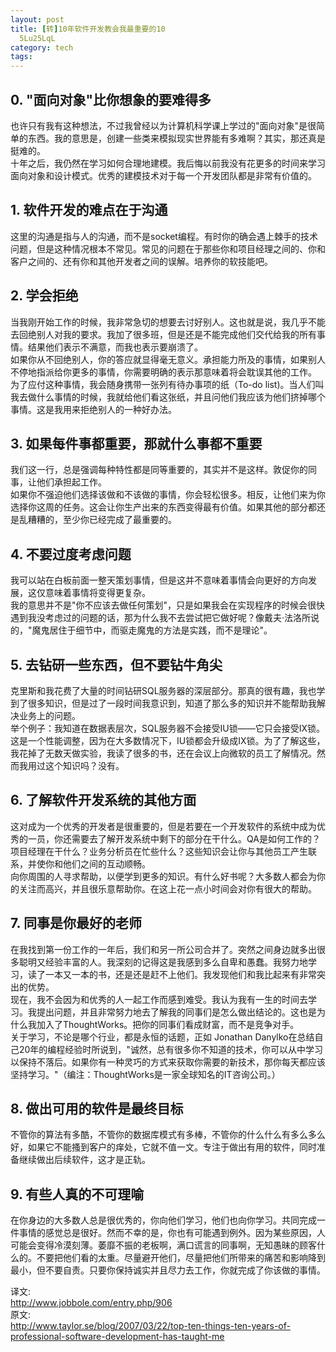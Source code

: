 ```yaml
--- 
layout: post
title: [转]10年软件开发教会我最重要的10
  5Lu25LqL
category: tech
tags:
---
```

## 0. "面向对象"比你想象的要难得多
也许只有我有这种想法，不过我曾经以为计算机科学课上学过的"面向对象"是很简单的东西。我的意思是，创建一些类来模拟现实世界能有多难啊？其实，那还真是挺难的。  
十年之后，我仍然在学习如何合理地建模。我后悔以前我没有花更多的时间来学习面向对象和设计模式。优秀的建模技术对于每一个开发团队都是非常有价值的。  

## 1. 软件开发的难点在于沟通
这里的沟通是指与人的沟通，而不是socket编程。有时你的确会遇上棘手的技术问题，但是这种情况根本不常见。常见的问题在于那些你和项目经理之间的、你和客户之间的、还有你和其他开发者之间的误解。培养你的软技能吧。

## 2. 学会拒绝
当我刚开始工作的时候，我非常急切的想要去讨好别人。这也就是说，我几乎不能去回绝别人对我的要求。我加了很多班，但是还是不能完成他们交代给我的所有事情。结果他们表示不满意，而我也表示要崩溃了。  
如果你从不回绝别人，你的答应就显得毫无意义。承担能力所及的事情，如果别人不停地指派给你更多的事情，你需要明确的表示那意味着将会耽误其他的工作。  
为了应付这种事情，我会随身携带一张列有待办事项的纸（To-do list)。当人们叫我去做什么事情的时候，我就给他们看这张纸，并且问他们我应该为他们挤掉哪个事情。这是我用来拒绝别人的一种好办法。

## 3. 如果每件事都重要，那就什么事都不重要
我们这一行，总是强调每种特性都是同等重要的，其实并不是这样。敦促你的同事，让他们承担起工作。  
如果你不强迫他们选择该做和不该做的事情，你会轻松很多。相反，让他们来为你选择你这周的任务。这会让你生产出来的东西变得最有价值。如果其他的部分都还是乱糟糟的，至少你已经完成了最重要的。

## 4. 不要过度考虑问题
我可以站在白板前面一整天策划事情，但是这并不意味着事情会向更好的方向发展，这仅意味着事情将变得更复杂。  
我的意思并不是"你不应该去做任何策划"，只是如果我会在实现程序的时候会很快遇到我没考虑过的问题的话，那为什么我不去尝试把它做好呢？像戴夫·法洛所说的，"魔鬼居住于细节中，而驱走魔鬼的方法是实践，而不是理论"。

## 5. 去钻研一些东西，但不要钻牛角尖
克里斯和我花费了大量的时间钻研SQL服务器的深层部分。那真的很有趣，我也学到了很多知识，但是过了一段时间我意识到，知道了那么多的知识并不能帮助我解决业务上的问题。  
举个例子：我知道在数据表层次，SQL服务器不会接受IU锁&mdash;&mdash;它只会接受IX锁。这是一个性能调整，因为在大多数情况下，IU锁都会升级成IX锁。为了了解这些，我花掉了无数天做实验，我读了很多的书，还在会议上向微软的员工了解情况。然而我用过这个知识吗？没有。

## 6. 了解软件开发系统的其他方面
这对成为一个优秀的开发者是很重要的，但是若要在一个开发软件的系统中成为优秀的一员，你还需要去了解开发系统中剩下的部分在干什么。QA是如何工作的？项目经理在干什么？业务分析员在忙些什么？这些知识会让你与其他员工产生联系，并使你和他们之间的互动顺畅。  
向你周围的人寻求帮助，以便学到更多的知识。有什么好书呢？大多数人都会为你的关注而高兴，并且很乐意帮助你。在这上花一点小时间会对你有很大的帮助。

## 7. 同事是你最好的老师
在我找到第一份工作的一年后，我们和另一所公司合并了。突然之间身边就多出很多聪明又经验丰富的人。我深刻的记得这是我感到多么自卑和愚蠢。我努力地学习，读了一本又一本的书，还是还是赶不上他们。我发现他们和我比起来有非常突出的优势。  
现在，我不会因为和优秀的人一起工作而感到难受。我认为我有一生的时间去学习。我提出问题，并且非常努力地去了解我的同事们是怎么做出结论的。这也是为什么我加入了ThoughtWorks。把你的同事们看成财富，而不是竞争对手。  
关于学习，不论是哪个行业，都是永恒的话题，正如 Jonathan Danylko在总结自己20年的编程经验时所说到，"诚然，总有很多你不知道的技术，你可以从中学习以保持不落后。如果你有一种灵巧的方式来获取你需要的新技术，那你每天都应该坚持学习。"（编注：ThoughtWorks是一家全球知名的IT咨询公司。）

## 8. 做出可用的软件是最终目标
不管你的算法有多酷，不管你的数据库模式有多棒，不管你的什么什么有多么多么好，如果它不能搔到客户的痒处，它就不值一文。专注于做出有用的软件，同时准备继续做出后续软件，这才是正轨。

## 9. 有些人真的不可理喻
在你身边的大多数人总是很优秀的，你向他们学习，他们也向你学习。共同完成一件事情的感觉总是很好。然而不幸的是，你也有可能遇到例外。因为某些原因，人可能会变得冷漠刻薄。萎靡不振的老板啊，满口谎言的同事啊，无知愚昧的顾客什么的。不要把他们看的太重。尽量避开他们，尽量把他们所带来的痛苦和影响降到最小，但不要自责。只要你保持诚实并且尽力去工作，你就完成了你该做的事情。

译文:  
<http://www.jobbole.com/entry.php/906>  
原文:  
<http://www.taylor.se/blog/2007/03/22/top-ten-things-ten-years-of-professional-software-development-has-taught-me>
